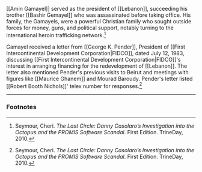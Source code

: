 [[Amin Gamayel]] served as the president of [[Lebanon]], succeeding his brother [[Bashir Gemayel]] who was assassinated before taking office. His family, the Gamayels, were a powerful Christian family who sought outside forces for money, guns, and political support, notably turning to the international heroin trafficking network.[^1]

Gamayel received a letter from [[George K. Pender]], President of [[First Intercontinental Development Corporation|FIDCO]], dated July 12, 1983, discussing [[First Intercontinental Development Corporation|FIDCO]]'s interest in arranging financing for the redevelopment of [[Lebanon]]. The letter also mentioned Pender's previous visits to Beirut and meetings with figures like [[Maurice Ghanem]] and Mourad Baroudy. Pender's letter listed [[Robert Booth Nichols]]' telex number for responses.[^1]

---
### Footnotes

[^1]: Seymour, Cheri. *The Last Circle: Danny Casolaro’s Investigation into the Octopus and the PROMIS Software Scandal*. First Edition. TrineDay, 2010.